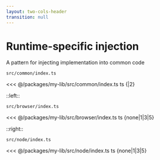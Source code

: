 ```yaml
---
layout: two-cols-header
transition: null
---
```


# Runtime-specific injection

A pattern for injecting implementation into common code


`src/common/index.ts`

<<< @/packages/my-lib/src/common/index.ts ts {|2}

::left::

`src/browser/index.ts`

<<< @/packages/my-lib/src/browser/index.ts ts {none|1|3|5}

::right::

`src/node/index.ts`

<<< @/packages/my-lib/src/node/index.ts ts {none|1|3|5}
